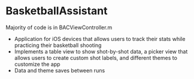 BasketballAssistant
===================
Majority of code is in BACViewController.m
- Application for iOS devices that allows users to track their stats while practicing their basketball shooting
- Implements a table view to show shot-by-shot data, a picker view that allows users to create custom shot labels, and different themes to customize the app
- Data and theme saves between runs
